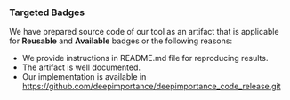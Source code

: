 
### Targeted Badges

We have prepared source code of our tool as an artifact that is applicable for **Reusable** and **Available** badges or the following reasons:

* We provide instructions in README.md file for reproducing results.
* The artifact is well documented.
* Our implementation is available in https://github.com/deepimportance/deepimportance_code_release.git

